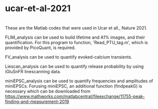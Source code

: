 # ucar-et-al-2021
# 
These are the Matlab codes that were used in Ucar et all., Nature 2021.

FLIM_analysis can be used to build lifetime and A1% images, and their quantification. 
   For this program to function, 'Read_PTU_tag.m', which is provided by PicoQuant, is required.

FV_analysis can be used to quantify evoked-calcium transients. 

Liescan_analysis can be used to quantify release probability by using iGluSnFR linescanning data.

miniEPSC_analysis can be used to quantify frequencies and amplitudes of miniEPSCs.
  Forusing miniEPSC, an additional function (findpeakG) is necessary which can be downloaded from 
  https://www.mathworks.com/matlabcentral/fileexchange/11755-peak-finding-and-measurement-2019 
      
